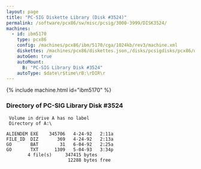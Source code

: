 ```yaml
---
layout: page
title: "PC-SIG Diskette Library (Disk #3524)"
permalink: /software/pcx86/sw/misc/pcsig/3000-3999/DISK3524/
machines:
  - id: ibm5170
    type: pcx86
    config: /machines/pcx86/ibm/5170/cga/1024kb/rev3/machine.xml
    diskettes: /machines/pcx86/diskettes.json,/disks/pcsigdisks/pcx86/diskettes.json
    autoGen: true
    autoMount:
      B: "PC-SIG Library Disk #3524"
    autoType: $date\r$time\rB:\rDIR\r
---
```


{% include machine.html id="ibm5170" %}

### Directory of PC-SIG Library Disk #3524

     Volume in drive A has no label
     Directory of A:\

    ALIENDEM EXE    345706   4-24-92   2:11a
    FILE_ID  DIZ       369   4-24-92   2:13a
    GO       BAT        31   6-04-92   2:25a
    GO       TXT      1309   5-04-93   3:34p
            4 file(s)     347415 bytes
                           12288 bytes free
